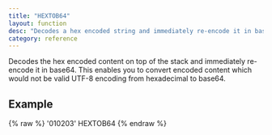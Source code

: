 ```yaml
---
title: "HEXTOB64"
layout: function
desc: "Decodes a hex encoded string and immediately re-encode it in base64."
category: reference
---
```


Decodes the hex encoded content on top of the stack and immediately re-encode it in base64. This enables you to convert encoded content which would not be valid UTF-8 encoding from hexadecimal to base64.

## Example ##

{% raw %}
<warp10-warpscript-widget backend="{{backend}}"  exec-endpoint="{{execEndpoint}}">'010203'
HEXTOB64
</warp10-warpscript-widget>
{% endraw %}    

